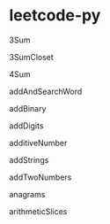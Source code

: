 # leetcode-py

3Sum

3SumCloset

4Sum

addAndSearchWord

addBinary

addDigits

additiveNumber

addStrings

addTwoNumbers

anagrams

arithmeticSlices